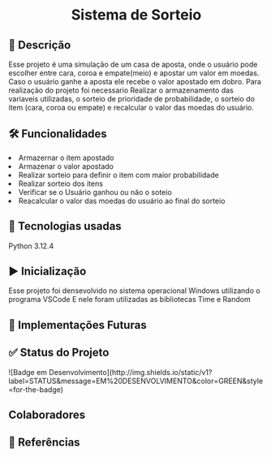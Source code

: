 <h1 align="center">Sistema de Sorteio </h1>

<h2>💬 Descrição</h2>
Esse projeto é uma simulação de um casa de aposta, onde o usuário pode escolher entre cara, coroa e empate(meio) e apostar um valor em moedas. 
Caso o usuário ganhe a aposta ele recebe o valor apostado em dobro.
Para realização do projeto foi necessario Realizar o armazenamento das variaveis utilizadas, o sorteio de prioridade de probabilidade, o sorteio do item (cara, coroa ou empate) e recalcular o valor das moedas do usuário.

<h2>🛠️ Funcionalidades</h2>
<li>Armazernar o item apostado</li>
<li>Armazenar o valor apostado</li>
<li>Realizar sorteio para definir o item com maior probabilidade</li>
<li>Realizar sorteio dos itens</li>
<li>Verificar se o Usuário ganhou ou não o soteio</li>
<li>Reacalcular o valor das moedas do usuário ao final do sorteio</li>

<h2>👾 Tecnologias usadas</h2>
Python 3.12.4

<h2>▶ Inicialização</h2>
Esse projeto foi densevolvido no sistema operacional Windows utilizando o programa VSCode 
E nele foram utilizadas as bibliotecas Time e Random

<h2>🔮 Implementações Futuras</h2>

<h2>✅ Status do Projeto</h2>
![Badge em Desenvolvimento](http://img.shields.io/static/v1?label=STATUS&message=EM%20DESENVOLVIMENTO&color=GREEN&style=for-the-badge)
<h2>Colaboradores</h2>

<h2>📝 Referências</h2>
